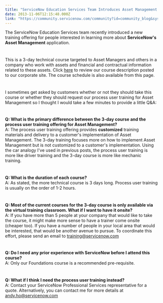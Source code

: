 ```yaml
---
title: "ServiceNow Education Services Team Introduces Asset Management Training Course"
date: 2013-11-06T12:15:48.000Z
link: "https://community.servicenow.com/community?id=community_blog&sys_id=c4dde2e9dbd0dbc01dcaf3231f9619a7"
---
```

<p>The ServiceNow Education Services team recently introduced a new training offering for people interested in learning more about <strong>ServiceNow's Asset Management</strong> application.</p><p style="min-height: 8pt; height: 8pt; padding: 0px;">  </p><p>This is a 3-day technical course targeted to Asset Managers and others in a company who work with assets and financial and contractual information related to these assets. Click <a title="k-external-small" class="jive-link-external-small" href="http://www.servicenow.com/knowledge.do?sysparm_document_key=kb_knowledge,3278bddf6f849d40dbd4ddef6f3ee416" rel="nofollow" target="_blank">here</a> to review our course description posted to our corporate site. The course schedule is also available from this page.</p><p style="min-height: 8pt; height: 8pt; padding: 0px;">  </p><p>I sometimes get asked by customers whether or not they should take this course or whether they should request our process user training for Asset Management so I thought I would take a few minutes to provide a little Q&amp;A:</p><p style="min-height: 8pt; height: 8pt; padding: 0px;">  </p><p><strong>Q: What is the primary difference between the 3-day course and the process user training offering for Asset Management?</strong><br/>A: The process user training offering provides <strong>customized</strong> training materials and delivery to a customer's implementation of Asset Management. The 3-day training focuses more on how to implement Asset Management but is not customized to a customer's implementation. Using the car analogy I've used in previous posts, the process user training is more like driver training and the 3-day course is more like mechanic training.</p><p style="min-height: 8pt; height: 8pt; padding: 0px;">  </p><p><strong>Q: What is the duration of each course?</strong><br/>A: As stated, the more technical course is 3 days long. Process user training is usually on the order of 1-2 hours.</p><p style="min-height: 8pt; height: 8pt; padding: 0px;">  </p><p><strong>Q: Most of the current courses for the 3-day course is only available via the virtual training classroom. What if I want to have it onsite?</strong><br/>A: If you have more than 5 people at your company that would like to take the course, it might make more sense to have a trainer come onsite (cheaper too). If you have a number of people in your local area that would be interested, that would be another avenue to pursue. To coordinate this effort, please send an email to <a title="k-email-small" class="jive-link-email-small" href="mailto:training@servicenow.com">training@servicenow.com</a></p><p style="min-height: 8pt; height: 8pt; padding: 0px;">  </p><p><strong>Q: Do I need any prior experience with ServiceNow before I attend this course?</strong><br/>A: Only our Foundations course is a recommended pre-requisite.</p><p style="min-height: 8pt; height: 8pt; padding: 0px;">  </p><p><strong>Q: What if I think I need the process user training instead?</strong><br/>A: Contact your ServiceNow Professional Services representative for a quote. Alternatively, you can contact me for more details at <a title="k-email-small" class="jive-link-email-small" href="mailto:andy.ho@servicenow.com">andy.ho@servicenow.com</a></p>